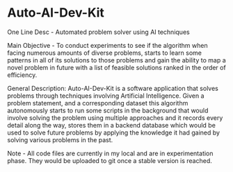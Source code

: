 # Auto-AI-Dev-Kit
One Line Desc - Automated problem solver using AI techniques

Main Objective - To conduct experiments to see if the algorithm when facing numerous amounts of diverse problems, starts to learn some patterns in all of its solutions to those problems and gain the ability to map a novel problem in future with a list of feasible solutions ranked in the order of efficiency.

General Description:
Auto-AI-Dev-Kit is a software application that solves problems through techniques involving Artificial Intelligence. Given a problem statement, and a corresponding dataset this algorithm autonomously starts to run some scripts in the background that would involve solving the problem using multiple approaches and it records every detail along the way, stores them in a backend database which would be used to solve future problems by applying the knowledge it had gained by solving various problems in the past. 

Note - All code files are currently in my local and are in experimentation phase. They would be uploaded to git once a stable version is reached.
